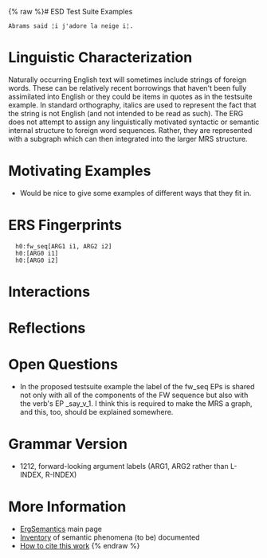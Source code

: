 {% raw %}# ESD Test Suite Examples

    Abrams said ¦i j'adore la neige i¦.

# Linguistic Characterization

Naturally occurring English text will sometimes include strings of
foreign words. These can be relatively recent borrowings that haven't
been fully assimilated into English or they could be items in quotes as
in the testsuite example. In standard orthography, italics are used to
represent the fact that the string is not English (and not intended to
be read as such). The ERG does not attempt to assign any linguistically
motivated syntactic or semantic internal structure to foreign word
sequences. Rather, they are represented with a subgraph which can then
integrated into the larger MRS structure.

# Motivating Examples

- Would be nice to give some examples of different ways that they fit
in.

# ERS Fingerprints

      h0:fw_seq[ARG1 i1, ARG2 i2]
      h0:[ARG0 i1]
      h0:[ARG0 i2]

# Interactions

# Reflections

# Open Questions

- In the proposed testsuite example the label of the fw\_seq EPs is
shared not only with all of the components of the FW sequence but
also with the verb's EP \_say\_v\_1. I think this is required to
make the MRS a graph, and this, too, should be explained somewhere.

# Grammar Version

- 1212, forward-looking argument labels (ARG1, ARG2 rather than
L-INDEX, R-INDEX)

# More Information

- [ErgSemantics](ErgSemantics) main page
- [Inventory](../ErgSemantics_Inventory) of semantic phenomena (to be)
documented
- [How to cite this work](../ErgSemantics_HowToCite)
{% endraw %}